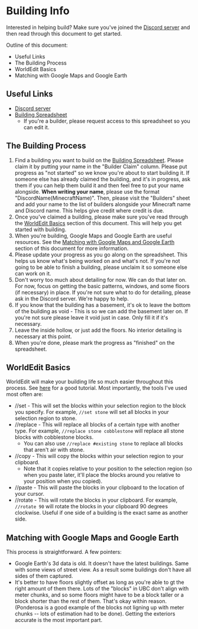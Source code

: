 # Building Info

Interested in helping build? Make sure you've joined the [Discord server](https://discord.gg/FqbDJNPgDu) and then read through this document to get started.

Outline of this document:
- Useful Links
- The Building Process
- WorldEdit Basics
- Matching with Google Maps and Google Earth


## Useful Links
- [Discord server](https://discord.gg/FqbDJNPgDu)
- [Building Spreadsheet](https://docs.google.com/spreadsheets/d/16vR1eYbdkNVdfTgkR4nw5c2QBYRDDq_WJ4L-AfOAfrM/edit?usp=sharing)
  - If you're a builder, please request access to this spreadsheet so you can edit it.

## The Building Process
1. Find a building you want to build on the [Building Spreadsheet](https://docs.google.com/spreadsheets/d/16vR1eYbdkNVdfTgkR4nw5c2QBYRDDq_WJ4L-AfOAfrM/edit?usp=sharing). Please claim it by putting your name in the "Builder Claim" column. Please put progress as "not started" so we know you're about to start building it. If someone else has already claimed the building, and it's in progress, ask them if you can help them build it and then feel free to put your name alongside. **When writing your name**, please use the format "DiscordName(MinecraftName)". Then, please visit the "Builders" sheet and add your name to the list of builders alongside your Minecraft name and Discord name. This helps give credit where credit is due.
2. Once you've claimed a building, please make sure you've read through the [WorldEdit Basics](#worldedit-basics) section of this document. This will help you get started with building.
3. When you're building, Google Maps and Google Earth are useful resources. See the [Matching with Google Maps and Google Earth](#matching-with-google-maps-and-google-earth) section of this document for more information.
4. Please update your progress as you go along on the spreadsheet. This helps us know what's being worked on and what's not. If you're not going to be able to finish a building, please unclaim it so someone else can work on it.
5. Don't worry too much about detailing for now. We can do that later on. For now, focus on getting the basic patterns, windows, and some floors (if necessary) in place. If you're not sure what to do for detailing, please ask in the Discord server. We're happy to help.
6. If you know that the building has a basement, it's ok to leave the bottom of the building as void - This is so we can add the basement later on. If you're not sure please leave it void just in case. Only fill it if it's necessary.
7. Leave the inside hollow, or just add the floors. No interior detailing is necessary at this point.
8. When you're done, please mark the progress as "finished" on the spreadsheet.

## WorldEdit Basics
WorldEdit will make your building life so much easier throughout this process. See [here](https://www.youtube.com/watch?v=SOOvommDpUA) for a good tutorial. Most importantly, the tools I've used most often are:
- //set - This will set the blocks within your selection region to the block you specify. For example, `//set stone` will set all blocks in your selection region to stone.
- //replace - This will replace all blocks of a certain type with another type. For example, `//replace stone cobblestone` will replace all stone blocks with cobblestone blocks.
  - You can also use `//replace #existing stone` to replace all blocks that aren't air with stone.
- //copy - This will copy the blocks within your selection region to your clipboard.
  - Note that it copies relative to your position to the selection region (so when you paste later, it'll place the blocks around you relative to your position when you copied).
- //paste - This will paste the blocks in your clipboard to the location of your cursor.
- //rotate - This will rotate the blocks in your clipboard. For example, `//rotate 90` will rotate the blocks in your clipboard 90 degrees clockwise. Useful if one side of a building is the exact same as another side. 

## Matching with Google Maps and Google Earth
This process is straightforward. A few pointers:
- Google Earth's 3d data is old. It doesn't have the latest buildings. Same with some views of street view. As a result some buildings don't have all sides of them captured. 
- It's better to have floors slightly offset as long as you're able to gt the right amount of them there. Lots of the "blocks" in UBC don't align with meter chunks, and so some floors might have to be a block taller or a block shorter than the rest of them. That's okay within reason. (Ponderosa is a good example of the blocks not ligning up with meter chunks -- lots of estimation had to be done). Getting the exteriors accurate is the most important part.
